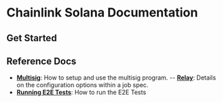 # Chainlink Solana Documentation

## Get Started

## Reference Docs

- **[Multisig](./multisig/)**: How to setup and use the multisig program.
-- **[Relay](./relay/)**: Details on the configuration options within a job spec.
- **[Running E2E Tests](./RunningE2eTests.md)**: How to run the E2E Tests
